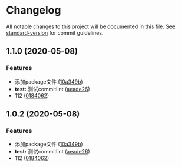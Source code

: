 # Changelog

All notable changes to this project will be documented in this file. See [standard-version](https://github.com/conventional-changelog/standard-version) for commit guidelines.

## 1.1.0 (2020-05-08)


### Features

* 添加package文件 ([10a349b](https://github.com/121595113/git-commitlint-test/commit/10a349b99ab476f031c02b553eaf2d3739303c83))
* **test:** 测试commitlint ([aeade26](https://github.com/121595113/git-commitlint-test/commit/aeade26d3acb658bcad92106840318779878d63f))
* 112 ([0184062](https://github.com/121595113/git-commitlint-test/commit/0184062ae8f2f84d4517f725edcbb4b7985e1b7d))

## 1.0.2 (2020-05-08)


### Features

* 添加package文件 ([10a349b](https://github.com/121595113/git-commitlint-test/commit/10a349b99ab476f031c02b553eaf2d3739303c83))
* **test:** 测试commitlint ([aeade26](https://github.com/121595113/git-commitlint-test/commit/aeade26d3acb658bcad92106840318779878d63f))
* 112 ([0184062](https://github.com/121595113/git-commitlint-test/commit/0184062ae8f2f84d4517f725edcbb4b7985e1b7d))
